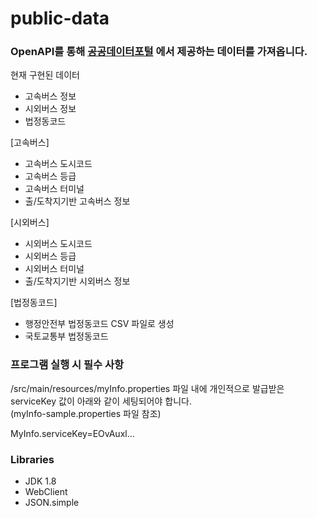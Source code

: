 # public-data

### OpenAPI를 통해 [공공데이터포털](https://www.data.go.kr/) 에서 제공하는 데이터를 가져옵니다.

현재 구현된 데이터

* 고속버스 정보
* 시외버스 정보
* 법정동코드

[고속버스]
* 고속버스 도시코드
* 고속버스 등급
* 고속버스 터미널
* 출/도착지기반 고속버스 정보

[시외버스]
* 시외버스 도시코드
* 시외버스 등급
* 시외버스 터미널
* 출/도착지기반 시외버스 정보

[법정동코드]
* 행정안전부 법정동코드 CSV 파일로 생성
* 국토교통부 법정동코드

### 프로그램 실행 시 필수 사항

/src/main/resources/myInfo.properties 파일 내에 개인적으로 발급받은 serviceKey 값이 아래와 같이 세팅되어야 합니다.  
(myInfo-sample.properties 파일 참조)

MyInfo.serviceKey=EOvAuxl...

### Libraries

* JDK 1.8
* WebClient
* JSON.simple

